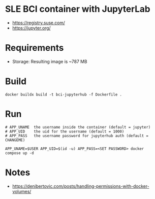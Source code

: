 # SLE BCI container with JupyterLab

- https://registry.suse.com/
- https://jupyter.org/

# Requirements

- Storage: Resulting image is ~787 MB

# Build

```
docker buildx build -t bci-jupyterhub -f Dockerfile .
```

# Run

```
# APP_UNAME  the username inside the container (default = jupyter)
# APP_UID    the uid for the username (default = 1000)
# APP_PASS   the username password for jupyterhub auth (default = CHANGEME)

APP_UNAME=$USER APP_UID=$(id -u) APP_PASS=<SET PASSWORD> docker compose up -d
```

# Notes

- https://denibertovic.com/posts/handling-permissions-with-docker-volumes/
